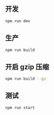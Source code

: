 ## 开发

```bash
npm run dev
```

## 生产

```bash
npm run build
```

## 开启 gzip 压缩

```bash
npm run build --gz
```

## 测试

```bash
npm run start
```
